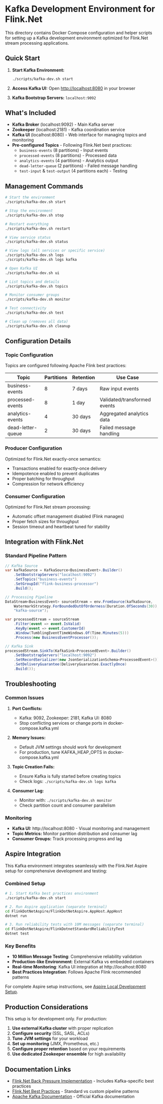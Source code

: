 # Kafka Development Environment for Flink.Net

This directory contains Docker Compose configuration and helper scripts for setting up a Kafka development environment optimized for Flink.Net stream processing applications.

## Quick Start

1. **Start Kafka Environment:**
   ```bash
   ./scripts/kafka-dev.sh start
   ```

2. **Access Kafka UI:**
   Open [http://localhost:8080](http://localhost:8080) in your browser

3. **Kafka Bootstrap Servers:**
   `localhost:9092`

## What's Included

- **Kafka Broker** (localhost:9092) - Main Kafka server
- **Zookeeper** (localhost:2181) - Kafka coordination service  
- **Kafka UI** (localhost:8080) - Web interface for managing topics and monitoring
- **Pre-configured Topics** - Following Flink.Net best practices:
  - `business-events` (8 partitions) - Input events
  - `processed-events` (8 partitions) - Processed data  
  - `analytics-events` (4 partitions) - Analytics output
  - `dead-letter-queue` (2 partitions) - Failed message handling
  - `test-input` & `test-output` (4 partitions each) - Testing

## Management Commands

```bash
# Start the environment
./scripts/kafka-dev.sh start

# Stop the environment  
./scripts/kafka-dev.sh stop

# Restart everything
./scripts/kafka-dev.sh restart

# View service status
./scripts/kafka-dev.sh status

# View logs (all services or specific service)
./scripts/kafka-dev.sh logs
./scripts/kafka-dev.sh logs kafka

# Open Kafka UI
./scripts/kafka-dev.sh ui

# List topics and details
./scripts/kafka-dev.sh topics

# Monitor consumer groups
./scripts/kafka-dev.sh monitor

# Test connectivity
./scripts/kafka-dev.sh test

# Clean up (removes all data)
./scripts/kafka-dev.sh cleanup
```

## Configuration Details

### Topic Configuration

Topics are configured following Apache Flink best practices:

| Topic | Partitions | Retention | Use Case |
|-------|------------|-----------|----------|
| business-events | 8 | 7 days | Raw input events |
| processed-events | 8 | 1 day | Validated/transformed events |
| analytics-events | 4 | 30 days | Aggregated analytics data |
| dead-letter-queue | 2 | 30 days | Failed message handling |

### Producer Configuration

Optimized for Flink.Net exactly-once semantics:
- Transactions enabled for exactly-once delivery
- Idempotence enabled to prevent duplicates
- Proper batching for throughput
- Compression for network efficiency

### Consumer Configuration

Optimized for Flink.Net stream processing:
- Automatic offset management disabled (Flink manages)
- Proper fetch sizes for throughput
- Session timeout and heartbeat tuned for stability

## Integration with Flink.Net

### Standard Pipeline Pattern

```csharp
// Kafka Source
var kafkaSource = KafkaSource<BusinessEvent>.Builder()
    .SetBootstrapServers("localhost:9092")
    .SetTopics("business-events")
    .SetGroupId("flink-business-processor")
    .Build();

// Processing Pipeline
DataStream<BusinessEvent> sourceStream = env.FromSource(kafkaSource, 
    WatermarkStrategy.ForBoundedOutOfOrderness(Duration.OfSeconds(30)),
    "kafka-source");

var processedStream = sourceStream
    .Filter(event => event.IsValid)
    .KeyBy(event => event.CustomerId)
    .Window(TumblingEventTimeWindows.Of(Time.Minutes(5)))
    .Process(new BusinessEventProcessor());

// Kafka Sink
processedStream.SinkTo(KafkaSink<ProcessedEvent>.Builder()
    .SetBootstrapServers("localhost:9092")
    .SetRecordSerializer(new JsonSerializationSchema<ProcessedEvent>())
    .SetDeliveryGuarantee(DeliveryGuarantee.ExactlyOnce)
    .Build());
```

## Troubleshooting

### Common Issues

1. **Port Conflicts:**
   - Kafka: 9092, Zookeeper: 2181, Kafka UI: 8080
   - Stop conflicting services or change ports in docker-compose.kafka.yml

2. **Memory Issues:**
   - Default JVM settings should work for development
   - For production, tune KAFKA_HEAP_OPTS in docker-compose.kafka.yml

3. **Topic Creation Fails:**
   - Ensure Kafka is fully started before creating topics
   - Check logs: `./scripts/kafka-dev.sh logs kafka`

4. **Consumer Lag:**
   - Monitor with: `./scripts/kafka-dev.sh monitor`
   - Check partition count and consumer parallelism

### Monitoring

- **Kafka UI:** http://localhost:8080 - Visual monitoring and management
- **Topic Metrics:** Monitor partition distribution and consumer lag
- **Consumer Groups:** Track processing progress and lag

## Aspire Integration

This Kafka environment integrates seamlessly with the Flink.Net Aspire setup for comprehensive development and testing:

### Combined Setup

```bash
# 1. Start Kafka best practices environment
./scripts/kafka-dev.sh start

# 2. Run Aspire application (separate terminal)
cd FlinkDotNetAspire/FlinkDotNetAspire.AppHost.AppHost
dotnet run

# 3. Run reliability tests with 10M messages (separate terminal)
cd FlinkDotNetAspire/FlinkDotnetStandardReliabilityTest
dotnet test
```

### Key Benefits

- **10 Million Message Testing**: Comprehensive reliability validation
- **Production-like Environment**: External Kafka vs embedded containers
- **Real-time Monitoring**: Kafka UI integration at http://localhost:8080
- **Best Practices Integration**: Follows Apache Flink recommended patterns

For complete Aspire setup instructions, see [Aspire Local Development Setup](docs/wiki/Aspire-Local-Development-Setup.md).

## Production Considerations

This setup is for development only. For production:

1. **Use external Kafka cluster** with proper replication
2. **Configure security** (SSL, SASL, ACLs)
3. **Tune JVM settings** for your workload
4. **Set up monitoring** (JMX, Prometheus, etc.)
5. **Configure proper retention** based on your requirements
6. **Use dedicated Zookeeper ensemble** for high availability

## Documentation Links

- [Flink.Net Back Pressure Implementation](docs/wiki/FLINK_NET_BACK_PRESSURE.md) - Includes Kafka-specific best practices
- [Flink.Net Best Practices](docs/wiki/Flink.Net-Best-Practices-Stream-Processing-Patterns.md) - Standard vs custom pipeline patterns
- [Apache Kafka Documentation](https://kafka.apache.org/documentation/) - Official Kafka documentation